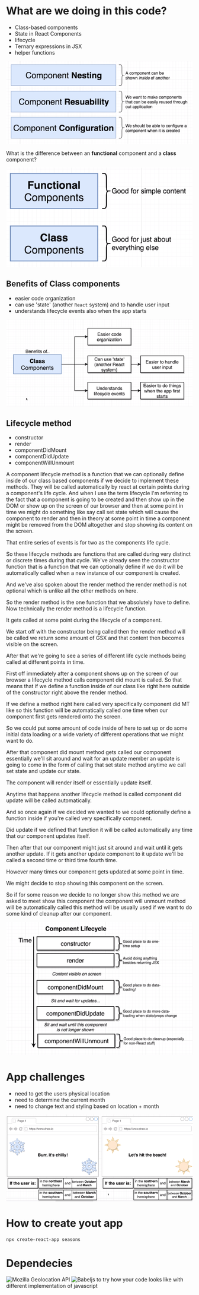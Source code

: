 # What are we doing in this code?

- Class-based components
- State in React Components
- lifecycle
- Ternary expressions in JSX
- helper functions

![](https://github.com/erossini/ReactJsTutorial/blob/master/03-jsx/images/components.png)

What is the difference between an **functional** component and a **class** component?

![](https://github.com/erossini/ReactJsTutorial/blob/master/03-jsx/images/function-or-component.png)

## Benefits of Class components

- easier code organization
- can use 'state' (another `React` system) and to handle user input
- understands lifecycle events also when the app starts

![](https://github.com/erossini/ReactJsTutorial/blob/master/03-jsx/images/Class-component.png)

## Lifecycle method

- constructor
- render
- componentDidMount
- componentDidUpdate
- componentWillUnmount

A component lifecycle method is a function that we can optionally define inside of our class based components if we decide to implement these methods. They will be called automatically by react at certain points during a component's life cycle. And when I use the term lifecycle I'm referring to the fact that a component is going to be created and then show up in the DOM or show up on the screen of our browser and then at some point in time we might do something like say call set state which will cause the component to render and then in theory at some point in time a component might be removed from the DOM altogether and stop showing its content on the screen.

That entire series of events is for two as the components life cycle.

So these lifecycle methods are functions that are called during very distinct or discrete times during that cycle. We've already seen the constructor function that is a function that we can optionally define if we do it will be automatically called when a new instance of our component is created.

And we've also spoken about the render method the render method is not optional which is unlike all the other methods on here.

So the render method is the one function that we absolutely have to define. Now technically the render method is a lifecycle function.

It gets called at some point during the lifecycle of a component.

We start off with the constructor being called then the render method will be called we return some amount of GSX and that content then becomes visible on the screen.

After that we're going to see a series of different life cycle methods being called at different points in time.

First off immediately after a component shows up on the screen of our browser a lifecycle method calls component did mount is called. So that means that if we define a function inside of our class like right here outside of the constructor right above the render method.

If we define a method right here called very specifically component did MT like so this function will be automatically called one time when our component first gets rendered onto the screen.

So we could put some amount of code inside of here to set up or do some initial data loading or a wide variety of different operations that we might want to do.

After that component did mount method gets called our component essentially we'll sit around and wait for an update member an update is going to come in the form of calling that set state method anytime we call set state and update our state.

The component will render itself or essentially update itself.

Anytime that happens another lifecycle method is called component did update will be called automatically.

And so once again if we decided we wanted to we could optionally define a function inside if you're called very specifically component.

Did update if we defined that function it will be called automatically any time that our component updates itself.

Then after that our component might just sit around and wait until it gets another update. If it gets another update component to it update we'll be called a second time or third time fourth time.

However many times our component gets updated at some point in time.

We might decide to stop showing this component on the screen.

So if for some reason we decide to no longer show this method we are asked to meet show this component the component will unmount method will be automatically called this method will be usually used if we want to do some kind of cleanup after our component. 

![](https://github.com/erossini/ReactJsTutorial/blob/master/03-jsx/images/lifecycle.png)

# App challenges

- need to get the users physical location
- need to determine the current month
- need to change text and styling based on location + month

![](https://github.com/erossini/ReactJsTutorial/blob/master/03-jsx/images/result1.png)

# How to create yout app

```
npx create-react-app seasons
```

# Dependecies

![Mozilla Geolocation API](https://developer.mozilla.org/en-US/docs/Web/API/Geolocation_API)
![Babeljs](https://babeljs.io/) to try how your code looks like with different implementation of javascript